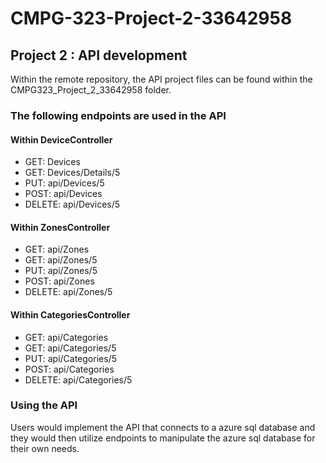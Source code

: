 # CMPG-323-Project-2-33642958
## Project 2 : API development

Within the remote repository, the API project files can be found within the CMPG323_Project_2_33642958 folder.

### The following endpoints are used in the API
#### Within DeviceController
- GET: Devices
- GET: Devices/Details/5
- PUT: api/Devices/5
- POST: api/Devices
- DELETE: api/Devices/5

#### Within ZonesController 
- GET: api/Zones
- GET: api/Zones/5
- PUT: api/Zones/5
- POST: api/Zones
- DELETE: api/Zones/5

#### Within CategoriesController 
- GET: api/Categories
- GET: api/Categories/5
- PUT: api/Categories/5
- POST: api/Categories
- DELETE: api/Categories/5

### Using the API
Users would implement the API that connects to a azure sql database and they would then utilize endpoints to manipulate the azure sql database for their own needs.
